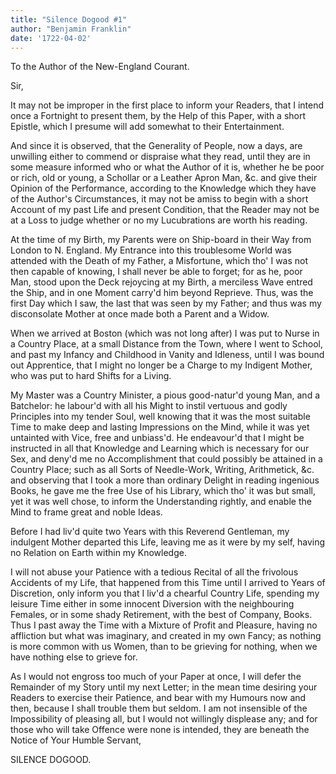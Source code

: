 ```yaml
---
title: "Silence Dogood #1"
author: "Benjamin Franklin"
date: '1722-04-02'
---
```




To the Author of the New-England Courant.

Sir,

It may not be improper in the first place to inform your Readers, that I intend once a Fortnight to present them, by the Help of this Paper, with a short Epistle, which I presume will add somewhat to their Entertainment.

And since it is observed, that the Generality of People, now a days, are unwilling either to commend or dispraise what they read, until they are in some measure informed who or what the Author of it is, whether he be poor or rich, old or young, a Schollar or a Leather Apron Man, &c. and give their Opinion of the Performance, according to the Knowledge which they have of the Author's Circumstances, it may not be amiss to begin with a short Account of my past Life and present Condition, that the Reader may not be at a Loss to judge whether or no my Lucubrations are worth his reading.

At the time of my Birth, my Parents were on Ship-board in their Way from London to N. England. My Entrance into this troublesome World was attended with the Death of my Father, a Misfortune, which tho' I was not then capable of knowing, I shall never be able to forget; for as he, poor Man, stood upon the Deck rejoycing at my Birth, a merciless Wave entred the Ship, and in one Moment carry'd him beyond Reprieve. Thus, was the first Day which I saw, the last that was seen by my Father; and thus was my disconsolate Mother at once made both a Parent and a Widow.

When we arrived at Boston (which was not long after) I was put to Nurse in a Country Place, at a small Distance from the Town, where I went to School, and past my Infancy and Childhood in Vanity and Idleness, until I was bound out Apprentice, that I might no longer be a Charge to my Indigent Mother, who was put to hard Shifts for a Living.

My Master was a Country Minister, a pious good-natur'd young Man, and a Batchelor: he labour'd with all his Might to instil vertuous and godly Principles into my tender Soul, well knowing that it was the most suitable Time to make deep and lasting Impressions on the Mind, while it was yet untainted with Vice, free and unbiass'd. He endeavour'd that I might be instructed in all that Knowledge and Learning which is necessary for our Sex, and deny'd me no Accomplishment that could possibly be attained in a Country Place; such as all Sorts of Needle-Work, Writing, Arithmetick, &c. and observing that I took a more than ordinary Delight in reading ingenious Books, he gave me the free Use of his Library, which tho' it was but small, yet it was well chose, to inform the Understanding rightly, and enable the Mind to frame great and noble Ideas.

Before I had liv'd quite two Years with this Reverend Gentleman, my indulgent Mother departed this Life, leaving me as it were by my self, having no Relation on Earth within my Knowledge.

I will not abuse your Patience with a tedious Recital of all the frivolous Accidents of my Life, that happened from this Time until I arrived to Years of Discretion, only inform you that I liv'd a chearful Country Life, spending my leisure Time either in some innocent Diversion with the neighbouring Females, or in some shady Retirement, with the best of Company, Books. Thus I past away the Time with a Mixture of Profit and Pleasure, having no affliction but what was imaginary, and created in my own Fancy; as nothing is more common with us Women, than to be grieving for nothing, when we have nothing else to grieve for.

As I would not engross too much of your Paper at once, I will defer the Remainder of my Story until my next Letter; in the mean time desiring your Readers to exercise their Patience, and bear with my Humours now and then, because I shall trouble them but seldom. I am not insensible of the Impossibility of pleasing all, but I would not willingly displease any; and for those who will take Offence were none is intended, they are beneath the Notice of Your Humble Servant,

SILENCE DOGOOD.
